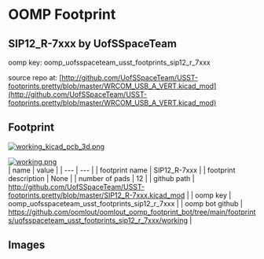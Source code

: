 # OOMP Footprint  
## SIP12_R-7xxx  by UofSSpaceTeam  
  
oomp key: oomp_uofsspaceteam_usst_footprints_sip12_r_7xxx  
  
source repo at: [http://github.com/UofSSpaceTeam/USST-footprints.pretty/blob/master/WRCOM_USB_A_VERT.kicad_mod](http://github.com/UofSSpaceTeam/USST-footprints.pretty/blob/master/WRCOM_USB_A_VERT.kicad_mod)  
## Footprint  
  
[![working_kicad_pcb_3d.png](working_kicad_pcb_3d_600.png)](working_kicad_pcb_3d.png)  
  
[![working.png](working_600.png)](working.png)  
| name | value | 
| --- | --- | 
| footprint name | SIP12_R-7xxx | 
| footprint description | None | 
| number of pads | 12 | 
| github path | http://github.com/UofSSpaceTeam/USST-footprints.pretty/blob/master/SIP12_R-7xxx.kicad_mod | 
| oomp key | oomp_uofsspaceteam_usst_footprints_sip12_r_7xxx | 
| oomp bot github | https://github.com/oomlout/oomlout_oomp_footprint_bot/tree/main/footprints/uofsspaceteam_usst_footprints_sip12_r_7xxx/working | 
## Images  
